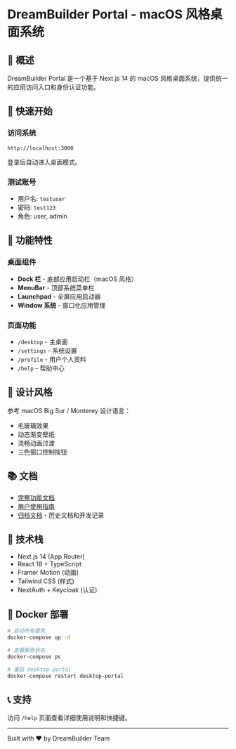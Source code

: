 # DreamBuilder Portal - macOS 风格桌面系统

## 📖 概述

DreamBuilder Portal 是一个基于 Next.js 14 的 macOS 风格桌面系统，提供统一的应用访问入口和身份认证功能。

## 🚀 快速开始

### 访问系统

```
http://localhost:3000
```

登录后自动进入桌面模式。

### 测试账号

- 用户名: `testuser`
- 密码: `test123`
- 角色: user, admin

## 📱 功能特性

### 桌面组件

- **Dock 栏** - 底部应用启动栏（macOS 风格）
- **MenuBar** - 顶部系统菜单栏
- **Launchpad** - 全屏应用启动器
- **Window 系统** - 窗口化应用管理

### 页面功能

- `/desktop` - 主桌面
- `/settings` - 系统设置
- `/profile` - 用户个人资料  
- `/help` - 帮助中心

## 🎨 设计风格

参考 macOS Big Sur / Monterey 设计语言：
- 毛玻璃效果
- 动态渐变壁纸
- 流畅动画过渡
- 三色窗口控制按钮

## 📚 文档

- [完整功能文档](./DESKTOP-FEATURES-COMPLETE.md)
- [用户使用指南](../README-DESKTOP.md)
- [归档文档](./archive/) - 历史文档和开发记录

## 🔧 技术栈

- Next.js 14 (App Router)
- React 18 + TypeScript
- Framer Motion (动画)
- Tailwind CSS (样式)
- NextAuth + Keycloak (认证)

## 🐳 Docker 部署

```bash
# 启动所有服务
docker-compose up -d

# 查看服务状态
docker-compose ps

# 重启 desktop-portal
docker-compose restart desktop-portal
```

## 📞 支持

访问 `/help` 页面查看详细使用说明和快捷键。

---

Built with ❤️ by DreamBuilder Team

